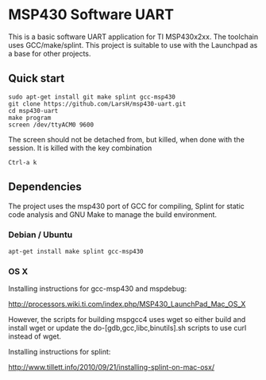 MSP430 Software UART
=============

This is a basic software UART application for TI MSP430x2xx.
The toolchain uses GCC/make/splint. This project is suitable to use with the Launchpad as a base for other projects.


Quick start
-------

    sudo apt-get install git make splint gcc-msp430
    git clone https://github.com/LarsH/msp430-uart.git
    cd msp430-uart
    make program
    screen /dev/ttyACM0 9600   

The screen should not be detached from, but killed, when done with the session.
It is killed with the key combination

    Ctrl-a k

Dependencies
-------

The project uses the msp430 port of GCC for compiling, Splint for static code analysis and GNU Make to manage the build environment.

### Debian / Ubuntu

    apt-get install make splint gcc-msp430

### OS X
Installing instructions for gcc-msp430 and mspdebug:

<http://processors.wiki.ti.com/index.php/MSP430_LaunchPad_Mac_OS_X>

However, the scripts for building mspgcc4 uses wget so either build and install wget or update the do-[gdb,gcc,libc,binutils].sh scripts to use curl instead of wget.

Installing instructions for splint:

<http://www.tillett.info/2010/09/21/installing-splint-on-mac-osx/>

